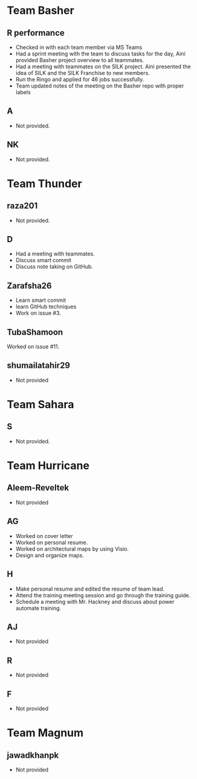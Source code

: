 # Team Basher
## R performance
-   Checked in with each team member via MS Teams
-   Had a sprint meeting with the team to discuss tasks for the day, Aini provided Basher project overview to all teammates.
-   Had a meeting with teammates on the SILK project. Aini presented the idea of SILK and the SILK Franchise to new members.
-   Run the Ringo and applied for 46 jobs successfully.
-   Team updated notes of the meeting on the Basher repo with proper labels
## A
- Not provided.
## NK
- Not provided.
# Team Thunder
## raza201
- Not provided.
## D
-  Had a meeting with teammates.
- Discuss smart commit
- Discuss note taking on GitHub.
## Zarafsha26
- Learn smart commit
- learn GitHub techniques
- Work on issue #3. 
## TubaShamoon
Worked on issue #11.
## shumailatahir29
- Not provided
# Team Sahara
## S
- Not provided.
# Team Hurricane
## Aleem-Reveltek
- Not provided
## AG
- Worked on cover letter
- Worked on personal resume.
- Worked on architectural maps by using Visio.
- Design and organize maps.
## H
- Make personal resume and edited the resume of team lead.
- Attend the training meeting session and go through the training guide.
- Schedule a meeting with Mr. Hackney and discuss about power automate training.
## AJ
- Not provided
## R
- Not provided
## F
- Not provided
# Team Magnum
## jawadkhanpk
- Not provided

